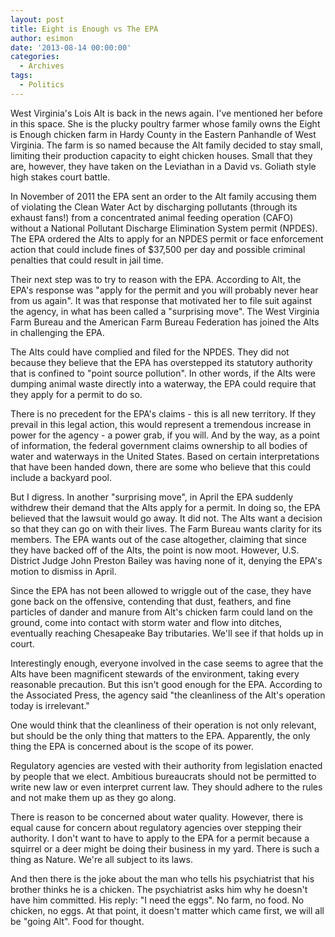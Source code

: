 ```yaml
---
layout: post
title: Eight is Enough vs The EPA
author: esimon
date: '2013-08-14 00:00:00'
categories:
  - Archives
tags:
  - Politics
---
```

West Virginia's Lois Alt is back in the news again. I've mentioned her before in this space. She is the plucky poultry farmer whose family owns the Eight is Enough chicken farm in Hardy County in the Eastern Panhandle of West Virginia. The farm is so named because the Alt family decided to stay small, limiting their production capacity to eight chicken houses. Small that they are, however, they have taken on the Leviathan in a David vs. Goliath style high stakes court battle. 

In November of 2011 the EPA sent an order to the Alt family accusing them of violating the Clean Water Act by discharging pollutants (through its exhaust fans!) from a concentrated animal feeding operation (CAFO) without a National Pollutant Discharge Elimination System permit (NPDES). The EPA ordered the Alts to apply for an NPDES permit or face enforcement action that could include fines of $37,500 per day and possible criminal penalties that could result in jail time. 

Their next step was to try to reason with the EPA. According to Alt, the EPA's response was "apply for the permit and you will probably never hear from us again". It was that response that motivated her to file suit against the agency, in what has been called a "surprising move". The West Virginia Farm Bureau and the American Farm Bureau Federation has joined the Alts in challenging the EPA. 

The Alts could have complied and filed for the NPDES. They did not because they believe that the EPA has overstepped its statutory authority that is confined to "point source pollution". In other words, if the Alts were dumping animal waste directly into a waterway, the EPA could require that they apply for a permit to do so. 

There is no precedent for the EPA's claims - this is all new territory. If they prevail in this legal action, this would represent a tremendous increase in power for the agency - a power grab, if you will. And by the way, as a point of information, the federal government claims ownership to all bodies of water and waterways in the United States. Based on certain interpretations that have been handed down, there are some who believe that this could include a backyard pool. 

But I digress. In another "surprising move", in April the EPA suddenly withdrew their demand that the Alts apply for a permit. In doing so, the EPA believed that the lawsuit would go away. It did not. The Alts want a decision so that they can go on with their lives. The Farm Bureau wants clarity for its members. The EPA wants out of the case altogether, claiming that since they have backed off of the Alts, the point is now moot. However, U.S. District Judge John Preston Bailey was having none of it, denying the EPA's motion to dismiss in April. 

Since the EPA has not been allowed to wriggle out of the case, they have gone back on the offensive, contending that dust, feathers, and fine particles of dander and manure from Alt's chicken farm could land on the ground, come into contact with storm water and flow into ditches, eventually reaching Chesapeake Bay tributaries. We'll see if that holds up in court. 

Interestingly enough, everyone involved in the case seems to agree that the Alts have been magnificent stewards of the environment, taking every reasonable precaution. But this isn't good enough for the EPA. According to the Associated Press, the agency said "the cleanliness of the Alt's operation today is irrelevant." 

One would think that the cleanliness of their operation is not only relevant, but should be the only thing that matters to the EPA. Apparently, the only thing the EPA is concerned about is the scope of its power. 

Regulatory agencies are vested with their authority from legislation enacted by people that we elect. Ambitious bureaucrats should not be permitted to write new law or even interpret current law. They should adhere to the rules and not make them up as they go along. 

There is reason to be concerned about water quality. However, there is equal cause for concern about regulatory agencies over stepping their authority. I don't want to have to apply to the EPA for a permit because a squirrel or a deer might be doing their business in my yard. There is such a thing as Nature. We're all subject to its laws. 

And then there is the joke about the man who tells his psychiatrist that his brother thinks he is a chicken. The psychiatrist asks him why he doesn't have him committed. His reply: "I need the eggs". No farm, no food. No chicken, no eggs. At that point, it doesn't matter which came first, we will all be "going Alt". Food for thought. 

